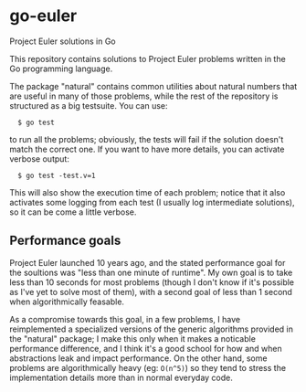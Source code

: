 # go-euler
Project Euler solutions in Go

This repository contains solutions to Project Euler problems written in the Go programming language.

The package "natural" contains common utilities about natural numbers that are useful in many of those problems,
while the rest of the repository is structured as a big testsuite. You can use:
```
  $ go test
```
to run all the problems; obviously, the tests will fail if the solution doesn't match the correct one. If you
want to have more details, you can activate verbose output:
```
  $ go test -test.v=1
```
This will also show the execution time of each problem; notice that it also activates some logging from each
test (I usually log intermediate solutions), so it can be come a little verbose.

## Performance goals

Project Euler launched 10 years ago, and the stated performance goal for the soultions was "less than one
minute of runtime". My own goal is to take less than 10 seconds for most problems (though I don't know if it's
possible as I've yet to solve most of them), with a second goal of less than 1 second when algorithmically
feasable. 

As a compromise towards this goal, in a few problems, I have reimplemented a specialized versions of
the generic algorithms provided in the "natural" package; I make this only when it makes a noticable performance
difference, and I think it's a good school for how and when abstractions leak and impact performance. On
the other hand, some problems are algorithmically heavy (eg: `O(n^5)`) so they tend to stress the
implementation details more than in normal everyday code.
